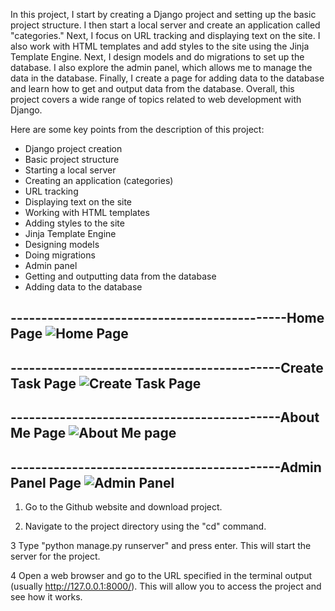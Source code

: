 In this project, I start by creating a Django project and setting up the basic project structure. I then start a local server and create an application called "categories." Next, I focus on URL tracking and displaying text on the site. I also work with HTML templates and add styles to the site using the Jinja Template Engine.
Next, I design models and do migrations to set up the database. I also explore the admin panel, which allows me to manage the data in the database. Finally, I create a page for adding data to the database and learn how to get and output data from the database. Overall, this project covers a wide range of topics related to web development with Django.

Here are some key points from the description of this project:

- Django project creation
- Basic project structure
- Starting a local server
- Creating an application (categories)
- URL tracking
- Displaying text on the site
- Working with HTML templates
- Adding styles to the site
- Jinja Template Engine
- Designing models
- Doing migrations
- Admin panel
- Getting and outputting data from the database
- Adding data to the database


---------------------------------------------Home Page 
![Home Page](https://user-images.githubusercontent.com/114343772/210252041-b96d0f33-399b-4848-9acb-802d4fa2c6c3.png)
----------------------------------------------------------------------------------------------------------------------------
--------------------------------------------Create Task Page
![Create Task Page](https://user-images.githubusercontent.com/114343772/210252057-0bde6a8d-fd23-44d3-a3d2-ee9155282cca.png)
----------------------------------------------------------------------------------------------------------------------------
--------------------------------------------About Me Page
![About Me page](https://user-images.githubusercontent.com/114343772/210252067-090ba73d-cd35-4bd0-b938-3004e97b64db.png)
----------------------------------------------------------------------------------------------------------------------------
--------------------------------------------Admin Panel Page
![Admin Panel](https://user-images.githubusercontent.com/114343772/210252063-edcdc78e-a571-431b-a401-4c4d08cb1c78.png)
----------------------------------------------------------------------------------------------------------------------------


1. Go to the Github website and download project.

2. Navigate to the project directory using the "cd" command.

3 Type "python manage.py runserver" and press enter. This will start the server for the project.

4 Open a web browser and go to the URL specified in the terminal output (usually http://127.0.0.1:8000/). 
This will allow you to access the project and see how it works.
